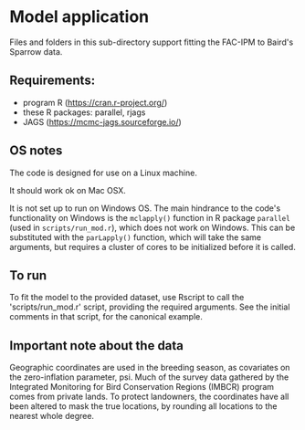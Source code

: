 # Model application

Files and folders in this sub-directory support fitting the FAC-IPM to Baird's Sparrow data.

## Requirements:
* program R (https://cran.r-project.org/)
* these R packages: parallel, rjags
* JAGS (https://mcmc-jags.sourceforge.io/)

## OS notes
The code is designed for use on a Linux machine.

It should work ok on Mac OSX.

It is not set up to run on Windows OS. The main hindrance to the code's functionality on Windows is the `mclapply()` function in R package `parallel` (used in `scripts/run_mod.r`), which does not work on Windows. This can be substituted with the `parLapply()` function, which will take the same arguments, but requires a cluster of cores to be initialized before it is called.

## To run

To fit the model to the provided dataset, use Rscript to call the 'scripts/run_mod.r' script, providing the required arguments.  See the initial comments in that script, for the canonical example.

## Important note about the data

Geographic coordinates are used in the breeding season, as covariates on the zero-inflation parameter, psi.  Much of the survey data gathered by the Integrated Monitoring for Bird Conservation Regions (IMBCR) program comes from private lands.  To protect landowners, the coordinates have all been altered to mask the true locations, by rounding all locations to the nearest whole degree.

